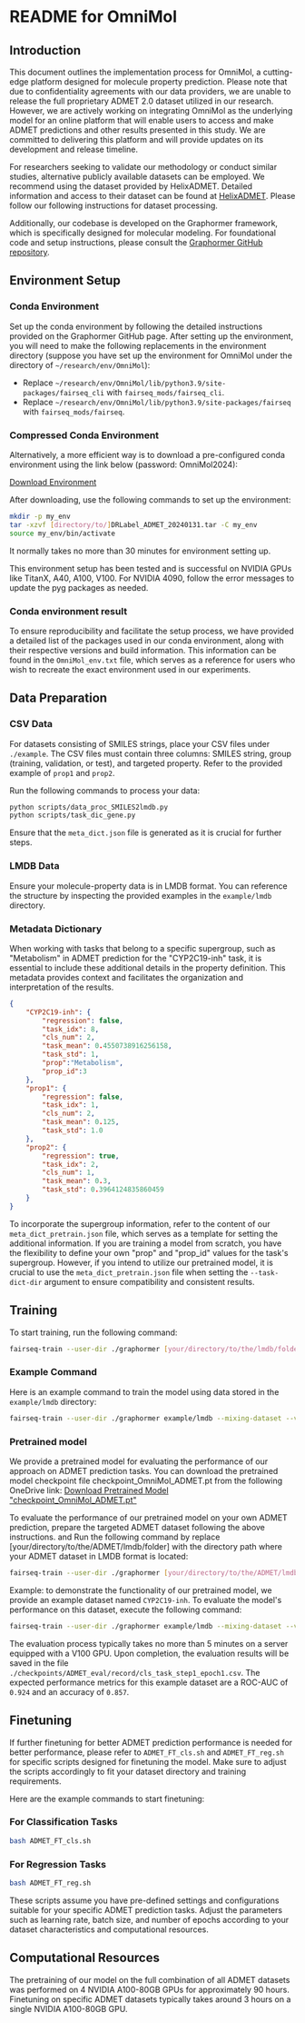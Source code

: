 # README for OmniMol

## Introduction

This document outlines the implementation process for OmniMol, a cutting-edge platform designed for molecule property prediction. Please note that due to confidentiality agreements with our data providers, we are unable to release the full proprietary ADMET 2.0 dataset utilized in our research. However, we are actively working on integrating OmniMol as the underlying model for an online platform that will enable users to access and make ADMET predictions and other results presented in this study. We are committed to delivering this platform and will provide updates on its development and release timeline.

For researchers seeking to validate our methodology or conduct similar studies, alternative publicly available datasets can be employed. We recommend using the dataset provided by HelixADMET. Detailed information and access to their dataset can be found at [HelixADMET](https://academic.oup.com/bioinformatics/article/38/13/3444/6590643). Please follow our following instructions for dataset processing.

Additionally, our codebase is developed on the Graphormer framework, which is specifically designed for molecular modeling. For foundational code and setup instructions, please consult the [Graphormer GitHub repository](https://github.com/microsoft/Graphormer).

## Environment Setup

### Conda Environment
Set up the conda environment by following the detailed instructions provided on the Graphormer GitHub page. After setting up the environment, you will need to make the following replacements in the environment directory (suppose you have set up the environment for OmniMol under the directory of `~/research/env/OmniMol`):

- Replace `~/research/env/OmniMol/lib/python3.9/site-packages/fairseq_cli` with `fairseq_mods/fairseq_cli`.
- Replace `~/research/env/OmniMol/lib/python3.9/site-packages/fairseq` with `fairseq_mods/fairseq`.

### Compressed Conda Environment
Alternatively, a more efficient way is to download a pre-configured conda environment using the link below (password: OmniMol2024):

[Download Environment](https://mycuhk-my.sharepoint.com/:u:/g/personal/1155156871_link_cuhk_edu_hk/Eaj5wfpTb_JFsFB-t6BsyXgBIu1pA84aUDVVzA0Tv0k62Q?e=nHeZeu)

After downloading, use the following commands to set up the environment:
```bash
mkdir -p my_env
tar -xzvf [directory/to/]DRLabel_ADMET_20240131.tar -C my_env
source my_env/bin/activate
```

It normally takes no more than 30 minutes for environment setting up.

This environment setup has been tested and is successful on NVIDIA GPUs like TitanX, A40, A100, V100. For NVIDIA 4090, follow the error messages to update the pyg packages as needed.

### Conda environment result
To ensure reproducibility and facilitate the setup process, we have provided a detailed list of the packages used in our conda environment, along with their respective versions and build information. This information can be found in the `OmniMol_env.txt` file, which serves as a reference for users who wish to recreate the exact environment used in our experiments.

## Data Preparation

### CSV Data
For datasets consisting of SMILES strings, place your CSV files under `./example`. The CSV files must contain three columns: SMILES string, group (training, validation, or test), and targeted property. Refer to the provided example of `prop1` and `prop2`.

Run the following commands to process your data:
```bash
python scripts/data_proc_SMILES2lmdb.py
python scripts/task_dic_gene.py
```

Ensure that the `meta_dict.json` file is generated as it is crucial for further steps.

### LMDB Data
Ensure your molecule-property data is in LMDB format. You can reference the structure by inspecting the provided examples in the `example/lmdb` directory.

### Metadata Dictionary
When working with tasks that belong to a specific supergroup, such as "Metabolism" in ADMET prediction for the "CYP2C19-inh" task, it is essential to include these additional details in the property definition. This metadata provides context and facilitates the organization and interpretation of the results.

```json
{
    "CYP2C19-inh": {
        "regression": false,
        "task_idx": 8,
        "cls_num": 2,
        "task_mean": 0.4550738916256158,
        "task_std": 1,
        "prop":"Metabolism",
		"prop_id":3
    },
    "prop1": {
        "regression": false,
        "task_idx": 1,
        "cls_num": 2,
        "task_mean": 0.125,
        "task_std": 1.0
    },
    "prop2": {
        "regression": true,
        "task_idx": 2,
        "cls_num": 1,
        "task_mean": 0.3,
        "task_std": 0.3964124835860459
    }
}
```

To incorporate the supergroup information, refer to the content of our `meta_dict_pretrain.json` file, which serves as a template for setting the additional information. If you are training a model from scratch, you have the flexibility to define your own "prop" and "prop_id" values for the task's supergroup. However, if you intend to utilize our pretrained model, it is crucial to use the `meta_dict_pretrain.json` file when setting the `--task-dict-dir` argument to ensure compatibility and consistent results.


## Training
To start training, run the following command:
```bash
fairseq-train --user-dir ./graphormer [your/directory/to/the/lmdb/folder] --mixing-dataset --valid-subset val_id --best-checkpoint-metric R2_acc_mean --maximize-best-checkpoint-metric --num-workers 0 --task dft_md_combine --criterion mae_dft_md --arch IEFormer_ep_pp_dft_md --optimizer adam --adam-betas 0.9,0.98 --adam-eps 1e-6 --clip-norm 2 --lr-scheduler polynomial_decay --lr 1e-5 --warmup-updates 5000 --total-num-update 500000 --batch-size 8 --dropout 0.0 --attention-dropout 0.1 --weight-decay 0.001 --update-freq 1 --seed 1 --wandb-project DRFormer_ADMET --embed-dim 768 --ffn-embed-dim 768 --attention-heads 48 --max-update 500000 --log-interval 100 --log-format simple --save-interval 2 --validate-interval-updates 1 --keep-interval-updates 20 --save-dir [your/directory/to/save/the/checkpoints/and/reslts] --layers 12 --blocks 4 --required-batch-size-multiple 1 --node-loss-weight 1 --use-fit-sphere --use-shift-proj --edge-loss-weight 1 --sphere-pass-origin --use-unnormed-node-label --noisy-nodes --noisy-nodes-rate 1.0 --noise-scale 0.2 --noise-type normal --noise-in-traj --noisy-node-weight 1 --SAA-idx 0 --explicit-pos --pos-update-freq 6 --drop-or-add --cls-weight 1 --deform-tail --mix-reg-cls --neg-inf-before-softmax --readout-attention --moe 8 --task-dict-dir ./meta_dict.json --moe-in-backbone --ddp-backend legacy_ddp --drop-tail --task-type-num 90 --use-meta --data-balance 0.2
```

### Example Command
Here is an example command to train the model using data stored in the `example/lmdb` directory:
```bash
fairseq-train --user-dir ./graphormer example/lmdb --mixing-dataset --valid-subset val_id --best-checkpoint-metric R2_acc_mean --maximize-best-checkpoint-metric --num-workers 0 --task dft_md_combine --criterion mae_dft_md --arch IEFormer_ep_pp_dft_md --optimizer adam --adam-betas 0.9,0.98 --adam-eps 1e-6 --clip-norm 2 --lr-scheduler polynomial_decay --lr 1e-5 --warmup-updates 5000 --total-num-update 500000 --batch-size 8 --dropout 0.0 --attention-dropout 0.1 --weight-decay 0.001 --update-freq 1 --seed 1 --wandb-project DRFormer_ADMET --embed-dim 768 --ffn-embed-dim 768 --attention-heads 48 --max-update 500000 --log-interval 100 --log-format simple --save-interval 2 --validate-interval-updates 1 --keep-interval-updates 20 --save-dir ./checkpoints/example --layers 12 --blocks 4 --required-batch-size-multiple 1 --node-loss-weight 1 --use-fit-sphere --use-shift-proj --edge-loss-weight 1 --sphere-pass-origin --use-unnormed-node-label --noisy-nodes --noisy-nodes-rate 1.0 --noise-scale 0.2 --noise-type normal --noise-in-traj --noisy-node-weight 1 --SAA-idx 0 --explicit-pos --pos-update-freq 6 --drop-or-add --cls-weight 1 --deform-tail --mix-reg-cls --neg-inf-before-softmax --readout-attention --moe 8 --task-dict-dir ./meta_dict.json --moe-in-backbone --ddp-backend legacy_ddp --drop-tail --task-type-num 90 --use-meta --data-balance 0.2
```

### Pretrained model
We provide a pretrained model for evaluating the performance of our approach on ADMET prediction tasks. You can download the pretrained model checkpoint file checkpoint_OmniMol_ADMET.pt from the following OneDrive link:
[Download Pretrained Model "checkpoint_OmniMol_ADMET.pt"](https://mycuhk-my.sharepoint.com/:u:/g/personal/1155156871_link_cuhk_edu_hk/Ee8rTDta3E9Gm8aSXquqZDUBiuYPc3T_P0JN-fV_SC-xcQ?e=vjPemY)

To evaluate the performance of our pretrained model on your own ADMET prediction, prepare the targeted ADMET dataset following the above instructions. and Run the following command by replace [your/directory/to/the/ADMET/lmdb/folder] with the directory path where your ADMET dataset in LMDB format is located:

```bash
fairseq-train --user-dir ./graphormer [your/directory/to/the/ADMET/lmdb/folder] --mixing-dataset --valid-subset test_id --best-checkpoint-metric R2_acc_mean --maximize-best-checkpoint-metric --num-workers 0 --task dft_md_combine --criterion mae_dft_md --arch IEFormer_ep_pp_dft_md --optimizer adam --adam-betas 0.9,0.98 --adam-eps 1e-6 --clip-norm 2 --lr-scheduler polynomial_decay --lr 0 --warmup-updates 5000 --total-num-update 1 --batch-size 8 --dropout 0.0 --attention-dropout 0.1 --weight-decay 0.001 --update-freq 4 --seed 1 --wandb-project DRFormer_ADMET --embed-dim 768 --ffn-embed-dim 768 --attention-heads 48 --max-update 1 --log-interval 100 --log-format simple --save-interval 2 --validate-interval-updates 1 --keep-interval-updates 20 --save-dir ./checkpoints/ADMET_eval --layers 12 --blocks 4 --required-batch-size-multiple 1 --node-loss-weight 1 --use-fit-sphere --use-shift-proj --edge-loss-weight 1 --sphere-pass-origin --use-unnormed-node-label --noisy-nodes --noisy-nodes-rate 1.0 --noise-scale 0.2 --noise-type normal --noise-in-traj --noisy-node-weight 1 --SAA-idx 0 --explicit-pos --pos-update-freq 6 --drop-or-add --cls-weight 1 --deform-tail --mix-reg-cls --neg-inf-before-softmax --readout-attention --moe 8 --task-dict-dir ./meta_dict.json --moe-in-backbone --ddp-backend legacy_ddp --drop-tail --task-type-num 90 --use-meta --data-balance 0.2 --restore-file [your/directory/to/our/pretrained/model]/checkpoint_OmniMol_ADMET.pt --reset-dataloader --reset-lr-scheduler --reset-optimizer --reset-meters --distributed-world-size 1 --device-id 0
```

Example: to demonstrate the functionality of our pretrained model, we provide an example dataset named `CYP2C19-inh`. To evaluate the model's performance on this dataset, execute the following command:

```bash
fairseq-train --user-dir ./graphormer example/lmdb --mixing-dataset --valid-subset test_id --best-checkpoint-metric R2_acc_mean --maximize-best-checkpoint-metric --num-workers 0 --task dft_md_combine --criterion mae_dft_md --arch IEFormer_ep_pp_dft_md --optimizer adam --adam-betas 0.9,0.98 --adam-eps 1e-6 --clip-norm 2 --lr-scheduler polynomial_decay --lr 0 --warmup-updates 5000 --total-num-update 1 --batch-size 8 --dropout 0.0 --attention-dropout 0.1 --weight-decay 0.001 --update-freq 4 --seed 1 --wandb-project DRFormer_ADMET --embed-dim 768 --ffn-embed-dim 768 --attention-heads 48 --max-update 1 --log-interval 100 --log-format simple --save-interval 2 --validate-interval-updates 1 --keep-interval-updates 20 --save-dir ./checkpoints/ADMET_eval --layers 12 --blocks 4 --required-batch-size-multiple 1 --node-loss-weight 1 --use-fit-sphere --use-shift-proj --edge-loss-weight 1 --sphere-pass-origin --use-unnormed-node-label --noisy-nodes --noisy-nodes-rate 1.0 --noise-scale 0.2 --noise-type normal --noise-in-traj --noisy-node-weight 1 --SAA-idx 0 --explicit-pos --pos-update-freq 6 --drop-or-add --cls-weight 1 --deform-tail --mix-reg-cls --neg-inf-before-softmax --readout-attention --moe 8 --task-dict-dir ./meta_dict_pretrain.json --moe-in-backbone --ddp-backend legacy_ddp --drop-tail --task-type-num 90 --use-meta --data-balance 0.2 --restore-file [your/directory/to/our/pretrained/model]/checkpoint_OmniMol_ADMET.pt --reset-dataloader --reset-lr-scheduler --reset-optimizer --reset-meters --distributed-world-size 1 --device-id 0
```

The evaluation process typically takes no more than 5 minutes on a server equipped with a V100 GPU. Upon completion, the evaluation results will be saved in the file `./checkpoints/ADMET_eval/record/cls_task_step1_epoch1.csv`. The expected performance metrics for this example dataset are a ROC-AUC of `0.924` and an accuracy of `0.857`.

## Finetuning
If further finetuning for better ADMET prediction performance is needed for better performance, please refer to `ADMET_FT_cls.sh` and `ADMET_FT_reg.sh` for specific scripts designed for finetuning the model. Make sure to adjust the scripts accordingly to fit your dataset directory and training requirements.

Here are the example commands to start finetuning:

### For Classification Tasks
```bash
bash ADMET_FT_cls.sh 
```

### For Regression Tasks
```bash
bash ADMET_FT_reg.sh 
```

These scripts assume you have pre-defined settings and configurations suitable for your specific ADMET prediction tasks. Adjust the parameters such as learning rate, batch size, and number of epochs according to your dataset characteristics and computational resources.

##  Computational Resources
The pretraining of our model on the full combination of all ADMET datasets was performed on 4 NVIDIA A100-80GB GPUs for approximately 90 hours.
Finetuning on specific ADMET datasets typically takes around 3 hours on a single NVIDIA A100-80GB GPU.
